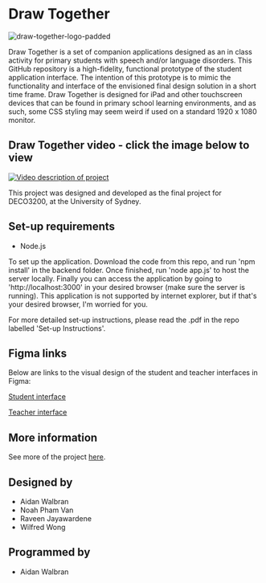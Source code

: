 # Draw Together
![draw-together-logo-padded](https://user-images.githubusercontent.com/75866732/164370619-39379e18-bebd-40cd-96a0-521849cbbd7b.png)


Draw Together is a set of companion applications designed as an in class activity for primary students with speech and/or language disorders. This GitHub repository is a high-fidelity, functional prototype of the student application interface. The intention of this prototype is to mimic the functionality and interface of the envisioned final design solution in a short time frame. Draw Together is designed for iPad and other touchscreen devices that can be found in primary school learning environments, and as such, some CSS styling may seem weird if used on a standard 1920 x 1080 monitor.


## Draw Together video - click the image below to view
[![Video description of project](https://user-images.githubusercontent.com/75866732/141434747-e02d9a21-b95b-4e86-89cd-a8105ff9978e.PNG)](https://youtu.be/D4OKyW6xh2g "Draw Together video description")

This project was designed and developed as the final project for DECO3200, at the University of Sydney.


## Set-up requirements
- Node.js

To set up the application. Download the code from this repo, and run 'npm install' in the backend folder. Once finished, run 'node app.js' to host the server locally. Finally you can access the application by going to 'http://localhost:3000' in your desired browser (make sure the server is running). This application is not supported by internet explorer, but if that's your desired browser, I'm worried for you.

For more detailed set-up instructions, please read the .pdf in the repo labelled 'Set-up Instructions'.


## Figma links
Below are links to the visual design of the student and teacher interfaces in Figma:

[Student interface](https://www.figma.com/proto/NSD7xuFUmIPuDkk5XroOUU/narwhal-Assessment-3?page-id=0%3A1&node-id=8%3A12280&viewport=241%2C48%2C0.08&scaling=scale-down&starting-point-node-id=10%3A12172&show-proto-sidebar=1)

[Teacher interface](https://www.figma.com/proto/NSD7xuFUmIPuDkk5XroOUU/narwhal-Assessment-3?page-id=2%3A2&node-id=160%3A15076&viewport=241%2C48%2C0.02&scaling=scale-down&starting-point-node-id=36%3A12176&show-proto-sidebar=1)


## More information
See more of the project [here](https://newaffless.github.io/pages/draw-together.html).


## Designed by
- Aidan Walbran
- Noah Pham Van
- Raveen Jayawardene
- Wilfred Wong

## Programmed by
- Aidan Walbran
